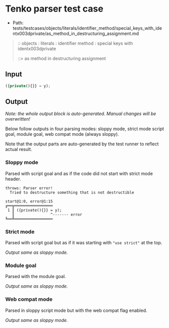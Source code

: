# Tenko parser test case

- Path: tests/testcases/objects/literals/identifier_method/special_keys_with_identx003dprivate/as_method_in_destructuring_assignment.md

> :: objects : literals : identifier method : special keys with identx003dprivate
>
> ::> as method in destructuring assignment

## Input

`````js
({private(){}} = y);
`````

## Output

_Note: the whole output block is auto-generated. Manual changes will be overwritten!_

Below follow outputs in four parsing modes: sloppy mode, strict mode script goal, module goal, web compat mode (always sloppy).

Note that the output parts are auto-generated by the test runner to reflect actual result.

### Sloppy mode

Parsed with script goal and as if the code did not start with strict mode header.

`````
throws: Parser error!
  Tried to destructure something that is not destructible

start@1:0, error@1:15
╔══╦═════════════════
 1 ║ ({private(){}} = y);
   ║                ^------- error
╚══╩═════════════════

`````

### Strict mode

Parsed with script goal but as if it was starting with `"use strict"` at the top.

_Output same as sloppy mode._

### Module goal

Parsed with the module goal.

_Output same as sloppy mode._

### Web compat mode

Parsed in sloppy script mode but with the web compat flag enabled.

_Output same as sloppy mode._
